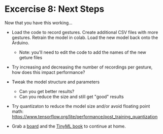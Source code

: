 # Excercise 8: Next Steps

Now that you have this working... 

- Load the code to record gestures. Create additional CSV files with more gestures. Retrain the model in colab. Load the new model back onto the Arduino.
  - Note: you'll need to edit the code to add the names of the new geture files

- Try increasing and decreasing the number of recordings per gesture, how does this impact performance?

- Tweak the model structure and parameters
  - Can you get better results?
  - Can you reduce the size and still get "good" results

- Try quantizaton to reduce the model size and/or avoid floating point math: https://www.tensorflow.org/lite/performance/post_training_quantization

- Grab a [board](https://store.arduino.cc/usa/nano-33-ble-sense) and the [TinyML book](http://shop.oreilly.com/product/0636920254508.do) to continue at home.

